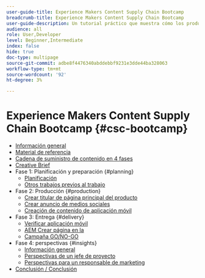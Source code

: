 ```yaml
---
user-guide-title: Experience Makers Content Supply Chain Bootcamp
breadcrumb-title: Experience Makers Content Supply Chain Bootcamp
user-guide-description: Un tutorial práctico que muestra cómo los productos de Adobe pueden ayudarle a optimizar su cadena de suministro de contenido.
audience: all
role: User,Developer
level: Beginner,Intermediate
index: false
hide: true
doc-type: multipage
source-git-commit: adbe8f4476340abddebbf9231e3dde44ba328063
workflow-type: tm+mt
source-wordcount: '92'
ht-degree: 3%

---
```



# Experience Makers Content Supply Chain Bootcamp {#csc-bootcamp}

+ [Información general](/help/csc-bootcamp/overview.md)
+ [Material de referencia](/help/csc-bootcamp/reference-material.md)
+ [Cadena de suministro de contenido en 4 fases](/help/csc-bootcamp/csc-in-4-phases.md)
+ [Creative Brief](/help/csc-bootcamp/creative-brief.md)
+ Fase 1: Planificación y preparación {#planning}
   + [Planificación](/help/csc-bootcamp/phases/planning/planning.md)
   + [Otros trabajos previos al trabajo](/help/csc-bootcamp/phases/planning/prework.md)
+ Fase 2: Producción {#production}
   + [Crear titular de página principal del producto](/help/csc-bootcamp/phases/production/banner.md)
   + [Crear anuncio de medios sociales](/help/csc-bootcamp/phases/production/social.md)
   + [Creación de contenido de aplicación móvil](/help/csc-bootcamp/phases/production/app.md)
+ Fase 3: Entrega {#delivery}
   + [Verificar aplicación móvil](/help/csc-bootcamp/phases/delivery/app.md)
   + [AEM Crear página en la](/help/csc-bootcamp/phases/delivery/page-in-aem.md)
   + [Campaña GO/NO-GO](/help/csc-bootcamp/phases/delivery/go-nogo.md)
+ Fase 4: perspectivas {#insights}
   + [Información general](/help/csc-bootcamp/phases/insights/overview.md)
   + [Perspectivas de un jefe de proyecto](/help/csc-bootcamp/phases/insights/project-manager.md)
   + [Perspectivas para un responsable de marketing](/help/csc-bootcamp/phases/insights/marketing-manager.md)
+ [Conclusión / Conclusión](/help/csc-bootcamp/conclusion.md)
